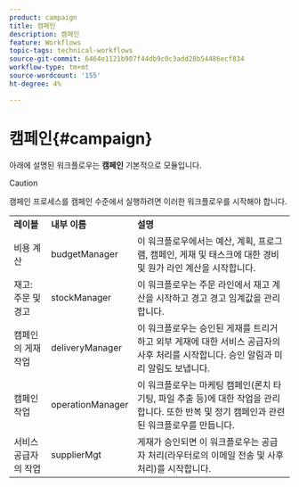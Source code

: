 ```yaml
---
product: campaign
title: 캠페인
description: 캠페인
feature: Workflows
topic-tags: technical-workflows
source-git-commit: 6464e1121b907f44db9c0c3add28b54486ecf834
workflow-type: tm+mt
source-wordcount: '155'
ht-degree: 4%

---
```



# 캠페인{#campaign}

아래에 설명된 워크플로우는 **캠페인** 기본적으로 모듈입니다.

>[!CAUTION]
>
>캠페인 프로세스를 캠페인 수준에서 실행하려면 이러한 워크플로우를 시작해야 합니다.

<table> 
 <tbody> 
  <tr> 
   <td> <strong>레이블</strong><br /> </td> 
   <td> <strong>내부 이름</strong><br /> </td> 
   <td> <strong>설명</strong><br /> </td> 
  </tr> 
  <tr> 
   <td> <span class="uicontrol">비용 계산</span> <br /> </td> 
   <td> <span class="uicontrol">budgetManager</span> <br /> </td> 
   <td> 이 워크플로우에서는 예산, 계획, 프로그램, 캠페인, 게재 및 태스크에 대한 경비 및 원가 라인 계산을 시작합니다.<br /> </td> 
  </tr> 
  <tr> 
   <td> <span class="uicontrol">재고: 주문 및 경고</span> <br /> </td> 
   <td> <span class="uicontrol">stockManager</span> <br /> </td> 
   <td> 이 워크플로우는 주문 라인에서 재고 계산을 시작하고 경고 경고 임계값을 관리합니다.<br /> </td> 
  </tr> 
  <tr> 
   <td> <span class="uicontrol">캠페인의 게재 작업</span> <br /> </td> 
   <td> <span class="uicontrol">deliveryManager</span> <br /> </td> 
   <td> 이 워크플로우는 승인된 게재를 트리거하고 외부 게재에 대한 서비스 공급자의 사후 처리를 시작합니다. 승인 알림과 미리 알림도 보냅니다.<br /> </td> 
  </tr> 
  <tr> 
   <td> <span class="uicontrol">캠페인 작업</span> <br /> </td> 
   <td> <span class="uicontrol">operationManager</span> <br /> </td> 
   <td> 이 워크플로우는 마케팅 캠페인(론치 타기팅, 파일 추출 등)에 대한 작업을 관리합니다. 또한 반복 및 정기 캠페인과 관련된 워크플로우를 만듭니다.<br /> </td> 
  </tr> 
  <tr> 
   <td> <span class="uicontrol">서비스 공급자의 작업</span> <br /> </td> 
   <td> <span class="uicontrol">supplierMgt</span> <br /> </td> 
   <td> 게재가 승인되면 이 워크플로우는 공급자 처리(라우터로의 이메일 전송 및 사후 처리)를 시작합니다. <br /> </td> 
  </tr> 
 </tbody> 
</table>

